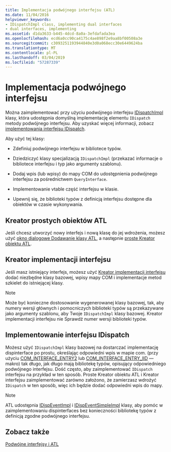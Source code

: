 ```yaml
---
title: Implementacja podwójnego interfejsu (ATL)
ms.date: 11/04/2016
helpviewer_keywords:
- IDispatchImpl class, implementing dual interfaces
- dual interfaces, implementing
ms.assetid: d1da3633-b445-4dcd-8a0a-3efdafada3ea
ms.openlocfilehash: ecd6a0cc90ca4175c4ae898f2e9aa8bf00508a3e
ms.sourcegitcommit: c3093251193944840e3d0a068ecc30e6449624ba
ms.translationtype: MT
ms.contentlocale: pl-PL
ms.lasthandoff: 03/04/2019
ms.locfileid: "57287339"
---
```

# <a name="implementing-a-dual-interface"></a>Implementacja podwójnego interfejsu

Można zaimplementować przy użyciu podwójnego interfejsu [IDispatchImpl](../atl/reference/idispatchimpl-class.md) klasy, która udostępnia domyślną implementację elementu `IDispatch` metody podwójnego interfejsu. Aby uzyskać więcej informacji, zobacz [implementowania interfejsu IDispatch](/previous-versions/windows/desktop/automat/implementing-the-idispatch-interface).

Aby użyć tej klasy:

- Zdefiniuj podwójnego interfejsu w bibliotece typów.

- Dziedziczyć klasy specjalizacją `IDispatchImpl` (przekazać informacje o bibliotece interfejsu i typ jako argumenty szablonu).

- Dodaj wpis (lub wpisy) do mapy COM do udostępnienia podwójnego interfejsu za pośrednictwem `QueryInterface`.

- Implementowanie vtable część interfejsu w klasie.

- Upewnij się, że biblioteki typów z definicją interfejsu dostępne dla obiektów w czasie wykonywania.

## <a name="atl-simple-object-wizard"></a>Kreator prostych obiektów ATL

Jeśli chcesz utworzyć nowy interfejs i nową klasę do jej wdrożenia, możesz użyć [okno dialogowe Dodawanie klasy ATL](../ide/add-class-dialog-box.md), a następnie [proste Kreator obiektu ATL](../atl/reference/atl-simple-object-wizard.md).

## <a name="implement-interface-wizard"></a>Kreator implementacji interfejsu

Jeśli masz istniejący interfejs, możesz użyć [Kreator implementacji interfejsu](../atl/reference/adding-a-new-interface-in-an-atl-project.md) dodać niezbędne klasy bazowej, wpisy mapy COM i implementacje metod szkielet do istniejącej klasy.

> [!NOTE]
>  Może być konieczne dostosowanie wygenerowanej klasy bazowej, tak, aby numery wersji głównych i pomocniczych biblioteki typów są przekazywane jako argumenty szablonu, aby Twoje `IDispatchImpl` klasy bazowej. Kreator implementacji interfejsu nie Sprawdź numer wersji biblioteki typów.

## <a name="implementing-idispatch"></a>Implementowanie interfejsu IDispatch

Możesz użyć `IDispatchImpl` klasy bazowej na dostarczać implementację dispinterface po prostu, określając odpowiedni wpis w mapie com. (przy użyciu [COM_INTERFACE_ENTRY2](reference/com-interface-entry-macros.md#com_interface_entry2) lub [COM_INTERFACE_ENTRY_IID](reference/com-interface-entry-macros.md#com_interface_entry_iid) — makro) tak długo, jak długo mają bibliotekę typów, opisujący odpowiedniego podwójnego interfejsu. Dość często, aby zaimplementować `IDispatch` interfejsu na przykład w ten sposób. Proste Kreator obiektu ATL i Kreator interfejsu zaimplementować zarówno założono, że zamierzasz wdrożyć `IDispatch` w ten sposób, więc ich będzie dodać odpowiedni wpis do mapy.

> [!NOTE]
>  ATL udostępnia [IDispEventImpl](../atl/reference/idispeventimpl-class.md) i [IDispEventSimpleImpl](../atl/reference/idispeventsimpleimpl-class.md) klasy, aby pomóc w zaimplementowaniu dispinterfaces bez konieczności bibliotekę typów z definicją zgodne podwójnego interfejsu.

## <a name="see-also"></a>Zobacz także

[Podwójne interfejsy i ATL](../atl/dual-interfaces-and-atl.md)
